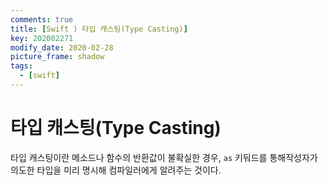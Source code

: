 ```yaml
---
comments: true
title: [Swift ) 타입 캐스팅(Type Casting)]
key: 202002271
modify_date: 2020-02-28
picture_frame: shadow
tags:
  - [swift]
---
```

 
# 타입 캐스팅(Type Casting)
 
타입 캐스팅이란 메소드나 함수의 반환값이 불확실한 경우, `as` 키둬드를 통해작성자가 의도한 타입을 미리 명시해 컴파일러에게 알려주는 것이다.   
